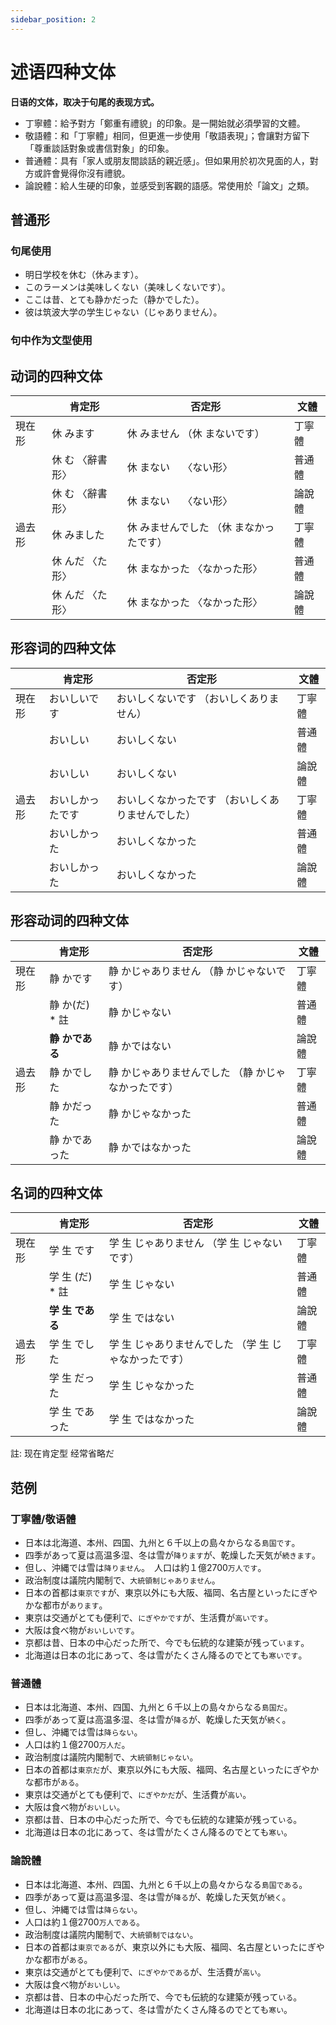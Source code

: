 ```yaml
---
sidebar_position: 2
---
```


# 述语四种文体

**日语的文体，取决于句尾的表现方式。**

- 丁寧體：給予對方「鄭重有禮貌」的印象。是一開始就必須學習的文體。
- 敬語體：和「丁寧體」相同，但更進一步使用「敬語表現」；會讓對方留下「尊重談話對象或書信對象」的印象。
- 普通體：具有「家人或朋友間談話的親近感」。但如果用於初次見面的人，對方或許會覺得你沒有禮貌。
- 論說體：給人生硬的印象，並感受到客觀的語感。常使用於「論文」之類。

## 普通形

### 句尾使用

- 明日学校を休む（休みます）。
- このラーメンは美味しくない（美味しくないです）。
- ここは昔、とても静かだった（静かでした）。
- 彼は筑波大学の学生じゃない（じゃありません）。

### 句中作为文型使用

## 动词的四种文体

|     |   肯定形  |   否定形  |   文體  |
|---|---|---|---|
|   現在形  |   休      みます  |   休      みません   （休      まないです）  |   丁寧體  |
|     |   休      む 〈辭書形〉  |   休      まない　 〈ない形〉  |   普通體  |
|     |   休      む 〈辭書形〉  |   休      まない　 〈ない形〉  |   論說體  |
|   過去形  |   休      みました  |   休      みませんでした   （休      まなかったです）  |   丁寧體  |
|     |   休      んだ 〈た形〉  |   休      まなかった 〈なかった形〉  |   普通體  |
|     |   休      んだ 〈た形〉  |   休      まなかった 〈なかった形〉  |   論說體  |

## 形容词的四种文体

|     |   肯定形  |   否定形  |   文體  |
|---|---|---|---|
|   現在形  |   おいしいです  |   おいしくないです   （おいしくありません）  |   丁寧體  |
|     |   おいしい  |   おいしくない  |   普通體  |
|     |   おいしい  |   おいしくない  |   論說體  |
|   過去形  |   おいしかったです  |   おいしくなかったです   （おいしくありませんでした）  |   丁寧體  |
|     |   おいしかった  |   おいしくなかった  |   普通體  |
|     |   おいしかった  |   おいしくなかった  |   論說體  |

## 形容动词的四种文体

|     |   肯定形  |   否定形  |   文體  |
|---|---|---|---|
|   現在形  |   静      かです  |   静      かじゃありません   （静      かじゃないです）  |   丁寧體  |
|     |   静      か(だ) * 註  |   静      かじゃない  |   普通體  |
|     |   **静      かである**  |   静      かではない  |   論說體  |
|   過去形  |   静      かでした  |   静      かじゃありませんでした   （静      かじゃなかったです）  |   丁寧體  |
|     |   静      かだった  |   静      かじゃなかった  |   普通體  |
|     |   静      かであった  |   静      かではなかった  |   論說體  |

## 名词的四种文体
|     |   肯定形  |   否定形  |   文體  |
|---|---|---|---|
|   現在形  |   学      生      です  |   学      生      じゃありません   （学      生      じゃないです）  |   丁寧體  |
|     |   学      生      (だ) * 註  |   学      生      じゃない  |   普通體  |
|     |   **学      生      である**  |   学      生      ではない  |   論說體  |
|   過去形  |   学      生      でした  |   学      生      じゃありませんでした   （学      生      じゃなかったです）  |   丁寧體  |
|     |   学      生      だった  |   学      生      じゃなかった  |   普通體  |
|     |   学      生      であった  |   学      生      ではなかった  |   論說體  |

註: 现在肯定型 经常省略だ

## 范例

### 丁寧體/敬语體
- 日本は北海道、本州、四国、九州と６千以上の島々からなる`島国です`。　　
- 四季があって夏は高温多湿、冬は雪が`降ります`が、乾燥した天気が`続きます`。　
- 但し、沖縄では雪は`降りません`。　人口は約１億2700`万人です`。　　
- 政治制度は議院内閣制で、`大統領制じゃありません`。　
- 日本の首都は`東京です`が、東京以外にも大阪、福岡、名古屋といったにぎやかな都市が`あります`。　
- 東京は交通がとても便利で、`にぎやかです`が、生活費が`高いです`。　
- 大阪は食べ物が`おいしいです`。　
- 京都は昔、日本の中心だった所で、今でも伝統的な建築が残って`います`。 　
- 北海道は日本の北にあって、冬は雪がたくさん降るのでとても`寒いです`。

### 普通體
- 日本は北海道、本州、四国、九州と６千以上の島々からなる`島国だ`。　　　
- 四季があって夏は高温多湿、冬は雪が`降る`が、乾燥した天気が`続く`。　　　　　
- 但し、沖縄では雪は`降らない`。　　
- 人口は約１億2700`万人だ`。　　　
- 政治制度は議院内閣制で、`大統領制じゃない`。　　　　
- 日本の首都は`東京だ`が、東京以外にも大阪、福岡、名古屋といったにぎやかな都市が`ある`。　　　　
- 東京は交通がとても便利で、`にぎやかだ`が、生活費が`高い`。　　　　
- 大阪は食べ物が`おいしい`。　　　
- 京都は昔、日本の中心だった所で、今でも伝統的な建築が残って`いる`。　　
- 北海道は日本の北にあって、冬は雪がたくさん降るのでとても`寒い`。

### 論說體
- 日本は北海道、本州、四国、九州と６千以上の島々からなる`島国である`。　
- 四季があって夏は高温多湿、冬は雪が`降る`が、乾燥した天気が`続く`。　　　　　
- 但し、沖縄では雪は`降らない`。　　
- 人口は約１億2700`万人である`。　
- 政治制度は議院内閣制で、`大統領制ではない`。　　　　
- 日本の首都は`東京である`が、東京以外にも大阪、福岡、名古屋といったにぎやかな都市が`ある`。　　
- 東京は交通がとても便利で、`にぎやかである`が、生活費が`高い`。　　
- 大阪は食べ物が`おいしい`。　　　
- 京都は昔、日本の中心だった所で、今でも伝統的な建築が残って`いる`。　　
- 北海道は日本の北にあって、冬は雪がたくさん降るのでとても`寒い`。